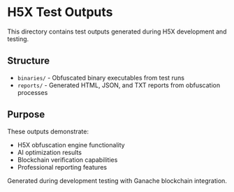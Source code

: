 # H5X Test Outputs

This directory contains test outputs generated during H5X development and testing.

## Structure

- `binaries/` - Obfuscated binary executables from test runs
- `reports/` - Generated HTML, JSON, and TXT reports from obfuscation processes

## Purpose

These outputs demonstrate:
- H5X obfuscation engine functionality
- AI optimization results
- Blockchain verification capabilities
- Professional reporting features

Generated during development testing with Ganache blockchain integration.
